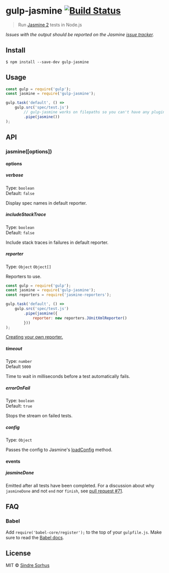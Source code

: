 # gulp-jasmine [![Build Status](https://travis-ci.org/sindresorhus/gulp-jasmine.svg?branch=master)](https://travis-ci.org/sindresorhus/gulp-jasmine)

> Run [Jasmine 2](https://jasmine.github.io/index.html) tests in Node.js

*Issues with the output should be reported on the Jasmine [issue tracker](https://github.com/jasmine/jasmine/issues).*


## Install

```
$ npm install --save-dev gulp-jasmine
```


## Usage

```js
const gulp = require('gulp');
const jasmine = require('gulp-jasmine');

gulp.task('default', () =>
	gulp.src('spec/test.js')
		// gulp-jasmine works on filepaths so you can't have any plugins before it
		.pipe(jasmine())
);
```


## API

### jasmine([options])

#### options

##### verbose

Type: `boolean`<br>
Default: `false`

Display spec names in default reporter.

##### includeStackTrace

Type: `boolean`<br>
Default: `false`

Include stack traces in failures in default reporter.

##### reporter

Type: `Object` `Object[]`

Reporters to use.

```js
const gulp = require('gulp');
const jasmine = require('gulp-jasmine');
const reporters = require('jasmine-reporters');

gulp.task('default', () =>
	gulp.src('spec/test.js')
		.pipe(jasmine({
			reporter: new reporters.JUnitXmlReporter()
		}))
);
```

[Creating your own reporter.](http://jasmine.github.io/2.4/custom_reporter.html)

##### timeout

Type: `number`<br>
Default `5000`

Time to wait in milliseconds before a test automatically fails.

##### errorOnFail

Type: `boolean`<br>
Default: `true`

Stops the stream on failed tests.

##### config

Type: `Object`

Passes the config to Jasmine's [loadConfig](https://jasmine.github.io/2.8/node.html#section-Load_configuration_from_a_file_or_from_an_object.) method.

#### events

##### jasmineDone

Emitted after all tests have been completed. For a discussion about why `jasmineDone` and not `end` nor `finish`, see [pull request #71](https://github.com/sindresorhus/gulp-jasmine/pull/71).

## FAQ

### Babel

Add `require('babel-core/register');` to the top of your `gulpfile.js`. Make sure to read the [Babel docs](https://babeljs.io/docs/usage/require/).


## License

MIT © [Sindre Sorhus](https://sindresorhus.com)
